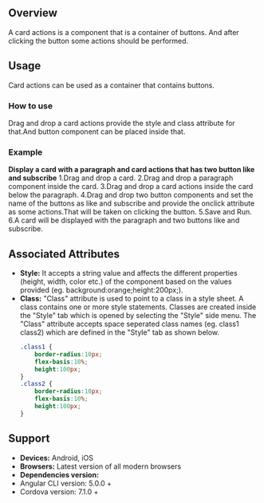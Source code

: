 ## Overview
A card actions is a component that is a container of buttons. And after clicking the button some actions should be performed.
## Usage
Card actions can be used as a container that contains buttons.
### How to use
Drag and drop a card actions provide the style and class attribute for that.And button component can be placed inside that.
### Example
**Display a card with a paragraph and card actions that has two button like and subscribe** 
1.Drag and drop a card.
2.Drag and drop a paragraph component inside the card.
3.Drag and drop a card actions inside the card below the paragraph.
4.Drag and drop two button components and set the name of the buttons as like and subscribe and provide the onclick attribute as some actions.That will be taken on clicking the button.
5.Save and Run.
6.A card will be displayed with the paragraph and two buttons like and subscribe.
## Associated Attributes
- **Style:** It accepts a string value and affects the different properties (height, width, color etc.) of the component based on the values provided (eg. background:orange;height:200px;).
- **Class:** "Class" attribute is used to point to a class in a style sheet. A class contains one or more style statements. Classes are created inside the "Style" tab which is opened by selecting the "Style" side menu. The "Class" attribute accepts space seperated class names (eg. class1 class2) which are defined in the "Style" tab as shown below.
    ```css
    .class1 {
        border-radius:10px;
        flex-basis:10%;
        height:100px;
    }
    .class2 {
        border-radius:10px;
        flex-basis:10%;
        height:100px;
    }
    
    ```
## Support
- **Devices:** Android, iOS
- **Browsers:**  Latest version of all modern browsers
- **Dependencies version:** 
- Angular CLI version: 5.0.0 + 
- Cordova version: 7.1.0 + 
